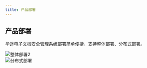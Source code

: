 ```yaml
---
title: 产品部署
---
```

## 产品部署

   华途电子文档安全管理系统部署简单便捷，支持整体部署、分布式部署。  

   
![整体部署2](/image/整体部署2.png)  
![分布式部署](image/分布式部署.png)  

